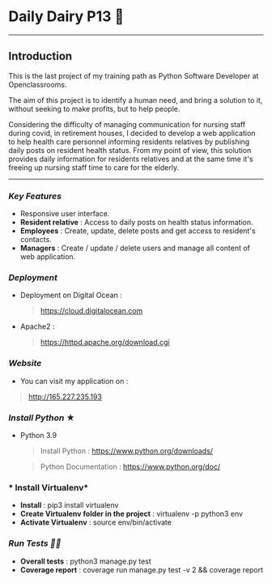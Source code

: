 # Daily Dairy P13 👵

---
## Introduction

This is the last project of my training path as Python Software Developer at Openclassrooms.

The aim of this project is to identify a human need, and bring a solution to it, without 
seeking to make profits, but to help people.

Considering the difficulty of managing communication for nursing staff during covid, 
in retirement houses,
I decided to develop a web application to help health care personnel informing 
residents relatives by publishing daily posts on resident health status.
From my point of view, this solution provides daily information for residents relatives 
and at the same time it's freeing up nursing staff time to care for the elderly.
 
___

### *Key Features* 

- Responsive user interface.
- **Resident relative** : Access to daily posts on health status information.
- **Employees** : Create, update, delete posts and get access to resident's contacts.
- **Managers** : Create / update / delete users and manage all content of web application.

### *Deployment*

- Deployment on Digital Ocean :
  > https://cloud.digitalocean.com
  
- Apache2 :
  > https://httpd.apache.org/download.cgi

### *Website*

-  You can visit my application on : 
  > http://165.227.235.193

### *Install Python* ★

- Python 3.9
  > Install Python : https://www.python.org/downloads/
  
  > Python Documentation : https://www.python.org/doc/
  
### * Install Virtualenv*

- **Install** : pip3 install virtualenv
- **Create Virtualenv folder in the project** : virtualenv -p python3 env
- **Activate Virtualenv** : source env/bin/activate

### *Run Tests 👨‍🔬*

- **Overall tests** : python3 manage.py test
- **Coverage report** : coverage run manage.py test -v 2 && coverage report
